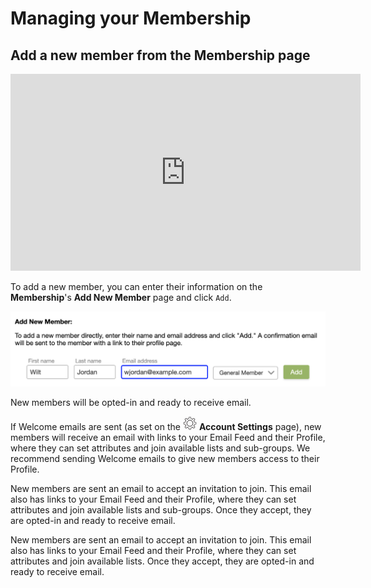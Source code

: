 # Managing your Membership

<span id="gv-2members-13membersAdd"></span>
## Add a new member from the Membership page

<div style="text-align:center" class="tutorialVid">
  <iframe width="560" height="315" title="Add a Single New Member" frameborder="0" 
          src="https://www.youtube.com/embed/r_VhF230IYA?modestbranding=1&listType=playlist&list=PLL5nMi8cccNSjt9jK6Lc39ZkOyD44uFae&rel=0"
          allow="accelerometer; autoplay=0; clipboard-write; encrypted-media; gyroscope; 
          picture-in-picture" allowfullscreen>
  </iframe>
</div>

To add a new member, you can enter their information on
the **Membership**'s **Add New Member** page and click `Add`.

<img src="/docimages/add-new-member.png" width="600">

<span class="g4s">

New members will be opted-in and ready to receive email.

If Welcome emails are sent (as set on the <img src="/docimages/transparent-gear-icon.png" height="22"> **Account Settings** page),
new members will receive an email with links to your Email Feed and their Profile, where they can set attributes and join available
lists and sub-groups.  We recommend sending Welcome emails to give
new members access to their Profile.

</span> <!-- g4s -->

<span class="sub">

New members are sent an email to accept an invitation to join. This email also has links to your Email Feed and their Profile, where they can set attributes and join available lists and sub-groups. Once they accept, they are opted-in and ready to receive email.

</span> <!--sub -->

<span class="free">

New members are sent an email to accept an invitation to join. This email also has links to your Email Feed and their Profile, where they can set attributes and join available lists. Once they accept, they are opted-in and ready to receive email.

</span> <!--free -->


